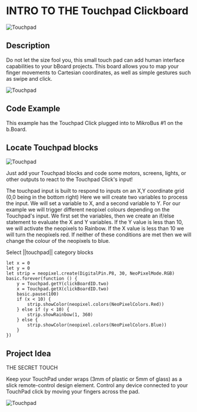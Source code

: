 # INTRO TO THE Touchpad Clickboard

![Touchpad](https://github.com/Brilliant-Labs/bboard-tuts/blob/master/touchpad/capacitive-touch.jpg?raw=true "Touchpad")

## Description

Do not let the size fool you, this
small touch pad can add human
interface capabilities to your
bBoard projects. This board
allows you to map your finger
movements to Cartesian
coordinates, as well as simple
gestures such as swipe and click. 

![Touchpad](https://github.com/Brilliant-Labs/bboard-tuts/blob/master/touchpad/touchpad-click.jpg?raw=true "Touchpad Click")

## Code Example

This example has the Touchpad Click plugged into to MikroBus #1 on the b.Board. 

## Locate Touchpad blocks

![Touchpad](https://github.com/Brilliant-Labs/bboard-tuts/blob/master/touchpad/touchpadgif.gif?raw=true "Touchpad Click")

Just add your Touchpad blocks and code some motors, screens, lights, or other outputs to react to the Touchpad Click's input!

The touchpad input is built to respond to inputs on an X,Y coordinate grid (0,0 being in the bottom right)
Here we will create two variables to process the input.  We will set a variable to X, and a second variable to Y.  For our example we will trigger different neopixel colours depending on the Touchpad's input.  We first set the variables, then we create an if/else statement to evaluate the X and Y variables.  If the Y value is less than 10, we will activate the neopixels to Rainbow.  If the X value is less than 10 we will turn the neopixels red.  If neither of these conditions are met then we will change the colour of the neopixels to blue. 

Select ||touchpad|| category blocks 

```blocks
let x = 0
let y = 0
let strip = neopixel.create(DigitalPin.P8, 30, NeoPixelMode.RGB)
basic.forever(function () {
    y = Touchpad.getY(clickBoardID.two)
    x = Touchpad.getX(clickBoardID.two)
    basic.pause(100)
    if (x < 10) {
        strip.showColor(neopixel.colors(NeoPixelColors.Red))
    } else if (y < 10) {
        strip.showRainbow(1, 360)
    } else {
        strip.showColor(neopixel.colors(NeoPixelColors.Blue))
    }
})
```

## Project Idea

THE SECRET TOUCH

Keep your TouchPad under
wraps (3mm of plastic or
5mm of glass) as a slick
remote-control design
element. Control any device
connected to your TouchPad
click by moving your fingers
across the pad.


![Touchpad](https://github.com/Brilliant-Labs/bboard-tuts/blob/master/touchpad/touchpad.gif?raw=true "Let's Keep things sneaky")